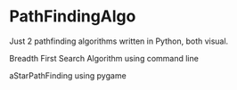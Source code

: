 ﻿# PathFindingAlgo

Just 2 pathfinding algorithms written in Python, both visual.

Breadth First Search Algorithm using command line

aStarPathFinding using pygame
